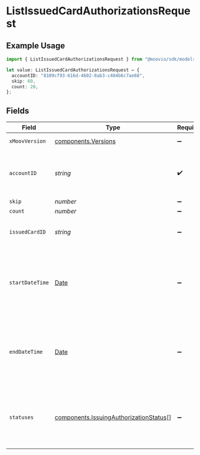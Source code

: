 # ListIssuedCardAuthorizationsRequest

## Example Usage

```typescript
import { ListIssuedCardAuthorizationsRequest } from "@moovio/sdk/models/operations";

let value: ListIssuedCardAuthorizationsRequest = {
  accountID: "8109cf93-616d-4602-8ab3-c484b6c7ae68",
  skip: 60,
  count: 20,
};
```

## Fields

| Field                                                                                            | Type                                                                                             | Required                                                                                         | Description                                                                                      | Example                                                                                          |
| ------------------------------------------------------------------------------------------------ | ------------------------------------------------------------------------------------------------ | ------------------------------------------------------------------------------------------------ | ------------------------------------------------------------------------------------------------ | ------------------------------------------------------------------------------------------------ |
| `xMoovVersion`                                                                                   | [components.Versions](../../models/components/versions.md)                                       | :heavy_minus_sign:                                                                               | Specify an API version.                                                                          |                                                                                                  |
| `accountID`                                                                                      | *string*                                                                                         | :heavy_check_mark:                                                                               | The Moov business account for which cards have been issued.                                      |                                                                                                  |
| `skip`                                                                                           | *number*                                                                                         | :heavy_minus_sign:                                                                               | N/A                                                                                              | 60                                                                                               |
| `count`                                                                                          | *number*                                                                                         | :heavy_minus_sign:                                                                               | N/A                                                                                              | 20                                                                                               |
| `issuedCardID`                                                                                   | *string*                                                                                         | :heavy_minus_sign:                                                                               | Optional ID of the issued card to filter results.                                                |                                                                                                  |
| `startDateTime`                                                                                  | [Date](https://developer.mozilla.org/en-US/docs/Web/JavaScript/Reference/Global_Objects/Date)    | :heavy_minus_sign:                                                                               | Optional date-time which inclusively filters all authorizations created after this date-time.    |                                                                                                  |
| `endDateTime`                                                                                    | [Date](https://developer.mozilla.org/en-US/docs/Web/JavaScript/Reference/Global_Objects/Date)    | :heavy_minus_sign:                                                                               | Optional date-time which exclusively filters all authorizations created before this date-time.   |                                                                                                  |
| `statuses`                                                                                       | [components.IssuingAuthorizationStatus](../../models/components/issuingauthorizationstatus.md)[] | :heavy_minus_sign:                                                                               | Optional, comma-separated statuses of the authorization to filter results.                       |                                                                                                  |